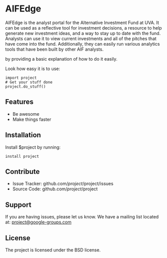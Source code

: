 AIFEdge
========

AIFEdge is the analyst portal for the Alternative Investment Fund at UVA. It can be used as a reflective tool for investment decisions, a resource to help generate new investment ideas, and a way to stay up to date with the fund. Analysts can use it to view current investments and all of the pitches that have come into the fund. Additionally, they can easily run various analytics tools that have been built by other AIF analysts.

by providing a basic explanation of how to do it easily.

Look how easy it is to use:

    import project
    # Get your stuff done
    project.do_stuff()

Features
--------

- Be awesome
- Make things faster

Installation
------------

Install $project by running:

    install project

Contribute
----------

- Issue Tracker: github.com/$project/$project/issues
- Source Code: github.com/$project/$project

Support
-------

If you are having issues, please let us know.
We have a mailing list located at: project@google-groups.com

License
-------

The project is licensed under the BSD license.
